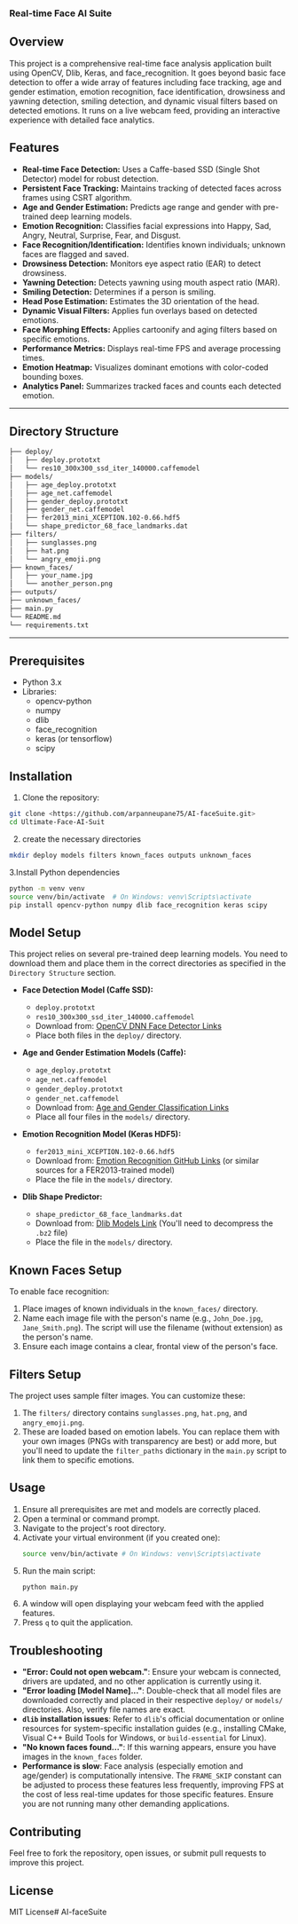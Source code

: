 ### Real-time Face AI Suite


## Overview
This project is a comprehensive real-time face analysis application built using OpenCV, Dlib, Keras, and face_recognition. It goes beyond basic face detection to offer a wide array of features including face tracking, age and gender estimation, emotion recognition, face identification, drowsiness and yawning detection, smiling detection, and dynamic visual filters based on detected emotions. It runs on a live webcam feed, providing an interactive experience with detailed face analytics.

## Features
- **Real-time Face Detection:** Uses a Caffe-based SSD (Single Shot Detector) model for robust detection.
- **Persistent Face Tracking:** Maintains tracking of detected faces across frames using CSRT algorithm.
- **Age and Gender Estimation:** Predicts age range and gender with pre-trained deep learning models.
- **Emotion Recognition:** Classifies facial expressions into Happy, Sad, Angry, Neutral, Surprise, Fear, and Disgust.
- **Face Recognition/Identification:** Identifies known individuals; unknown faces are flagged and saved.
- **Drowsiness Detection:** Monitors eye aspect ratio (EAR) to detect drowsiness.
- **Yawning Detection:** Detects yawning using mouth aspect ratio (MAR).
- **Smiling Detection:** Determines if a person is smiling.
- **Head Pose Estimation:** Estimates the 3D orientation of the head.
- **Dynamic Visual Filters:** Applies fun overlays based on detected emotions.
- **Face Morphing Effects:** Applies cartoonify and aging filters based on specific emotions.
- **Performance Metrics:** Displays real-time FPS and average processing times.
- **Emotion Heatmap:** Visualizes dominant emotions with color-coded bounding boxes.
- **Analytics Panel:** Summarizes tracked faces and counts each detected emotion.

---
## Directory Structure
```bash
├── deploy/
│   ├── deploy.prototxt
│   └── res10_300x300_ssd_iter_140000.caffemodel
├── models/
│   ├── age_deploy.prototxt
│   ├── age_net.caffemodel
│   ├── gender_deploy.prototxt
│   ├── gender_net.caffemodel
│   ├── fer2013_mini_XCEPTION.102-0.66.hdf5
│   └── shape_predictor_68_face_landmarks.dat
├── filters/
│   ├── sunglasses.png
│   ├── hat.png
│   └── angry_emoji.png
├── known_faces/
│   ├── your_name.jpg
│   └── another_person.png
├── outputs/
├── unknown_faces/
├── main.py  
└── README.md
└── requirements.txt


```
---


## Prerequisites
- Python 3.x
- Libraries:
  - opencv-python
  - numpy
  - dlib
  - face_recognition
  - keras (or tensorflow)
  - scipy

## Installation
1. Clone the repository:
```bash
git clone <https://github.com/arpanneupane75/AI-faceSuite.git>
cd Ultimate-Face-AI-Suit
```
2. create the necessary directories
```bash 
mkdir deploy models filters known_faces outputs unknown_faces
```
3.Install Python dependencies
```bash
python -m venv venv
source venv/bin/activate  # On Windows: venv\Scripts\activate
pip install opencv-python numpy dlib face_recognition keras scipy
```

## Model Setup
This project relies on several pre-trained deep learning models. You need to download them and place them in the correct directories as specified in the `Directory Structure` section.

*   **Face Detection Model (Caffe SSD):**
    *   `deploy.prototxt`
    *   `res10_300x300_ssd_iter_140000.caffemodel`
    *   Download from: [OpenCV DNN Face Detector Links](#1-face-detection-model-caffe-ssd)
    *   Place both files in the `deploy/` directory.

*   **Age and Gender Estimation Models (Caffe):**
    *   `age_deploy.prototxt`
    *   `age_net.caffemodel`
    *   `gender_deploy.prototxt`
    *   `gender_net.caffemodel`
    *   Download from: [Age and Gender Classification Links](#2-age-and-gender-estimation-models-caffe)
    *   Place all four files in the `models/` directory.

*   **Emotion Recognition Model (Keras HDF5):**
    *   `fer2013_mini_XCEPTION.102-0.66.hdf5`
    *   Download from: [Emotion Recognition GitHub Links](#3-emotion-recognition-model-keras-hdf5) (or similar sources for a FER2013-trained model)
    *   Place the file in the `models/` directory.

*   **Dlib Shape Predictor:**
    *   `shape_predictor_68_face_landmarks.dat`
    *   Download from: [Dlib Models Link](#4-dlib-shape-predictor) (You'll need to decompress the `.bz2` file)
    *   Place the file in the `models/` directory.

## Known Faces Setup
To enable face recognition:

1.  Place images of known individuals in the `known_faces/` directory.
2.  Name each image file with the person's name (e.g., `John_Doe.jpg`, `Jane_Smith.png`). The script will use the filename (without extension) as the person's name.
3.  Ensure each image contains a clear, frontal view of the person's face.

## Filters Setup
The project uses sample filter images. You can customize these:

1.  The `filters/` directory contains `sunglasses.png`, `hat.png`, and `angry_emoji.png`.
2.  These are loaded based on emotion labels. You can replace them with your own images (PNGs with transparency are best) or add more, but you'll need to update the `filter_paths` dictionary in the `main.py` script to link them to specific emotions.

## Usage

1.  Ensure all prerequisites are met and models are correctly placed.
2.  Open a terminal or command prompt.
3.  Navigate to the project's root directory.
4.  Activate your virtual environment (if you created one):
    ```bash
    source venv/bin/activate # On Windows: venv\Scripts\activate
    ```
5.  Run the main script:
    ```bash
    python main.py
    ```
6.  A window will open displaying your webcam feed with the applied features.
7.  Press `q` to quit the application.

## Troubleshooting

*   **"Error: Could not open webcam."**: Ensure your webcam is connected, drivers are updated, and no other application is currently using it.
*   **"Error loading [Model Name]..."**: Double-check that all model files are downloaded correctly and placed in their respective `deploy/` or `models/` directories. Also, verify file names are exact.
*   **`dlib` installation issues**: Refer to `dlib`'s official documentation or online resources for system-specific installation guides (e.g., installing CMake, Visual C++ Build Tools for Windows, or `build-essential` for Linux).
*   **"No known faces found..."**: If this warning appears, ensure you have images in the `known_faces` folder.
*   **Performance is slow**: Face analysis (especially emotion and age/gender) is computationally intensive. The `FRAME_SKIP` constant can be adjusted to process these features less frequently, improving FPS at the cost of less real-time updates for those specific features. Ensure you are not running many other demanding applications.

## Contributing

Feel free to fork the repository, open issues, or submit pull requests to improve this project.

## License

MIT License# AI-faceSuite
